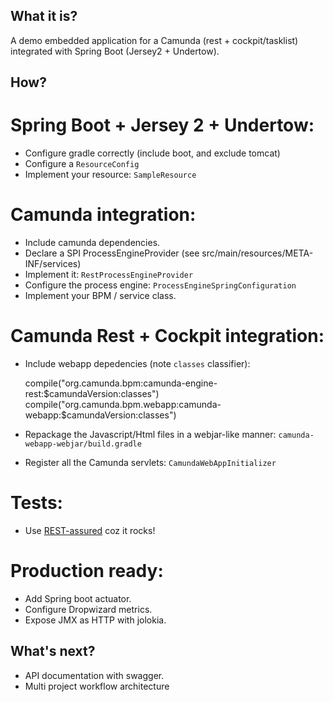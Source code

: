 ## What it is?

A demo embedded application for a Camunda (rest + cockpit/tasklist) integrated with Spring Boot (Jersey2 + Undertow).

## How?

# Spring Boot + Jersey 2 + Undertow: 

- Configure gradle correctly (include boot, and exclude tomcat)
- Configure a `ResourceConfig`
- Implement your resource: `SampleResource`
 
# Camunda integration:

- Include camunda dependencies.
- Declare a SPI ProcessEngineProvider (see src/main/resources/META-INF/services)
- Implement it: `RestProcessEngineProvider`
- Configure the process engine: `ProcessEngineSpringConfiguration`
- Implement your BPM / service class.

# Camunda Rest + Cockpit integration:

- Include webapp depedencies (note `classes` classifier): 
	
	compile("org.camunda.bpm:camunda-engine-rest:$camundaVersion:classes")
	compile("org.camunda.bpm.webapp:camunda-webapp:$camundaVersion:classes")

- Repackage the Javascript/Html files in a webjar-like manner: `camunda-webapp-webjar/build.gradle`

- Register all the Camunda servlets: `CamundaWebAppInitializer`


# Tests:

- Use [REST-assured](https://code.google.com/p/rest-assured/) coz it rocks!

# Production ready:

 - Add Spring boot actuator.
 - Configure Dropwizard metrics.
 - Expose JMX as HTTP with jolokia.

## What's next?

- API documentation with swagger.
- Multi project workflow architecture

